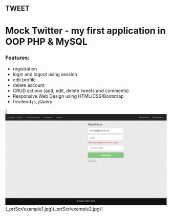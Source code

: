 ## TWEET
# Mock Twitter - my first application in OOP PHP & MySQL

### Features:
- registration
- login and logout using session
- edit profile
- delete account
- CRUD actions (add, edit, delete tweets and comments)
- Responsive Web Design using HTML/CSS/Bootstrap
- frontend js, jQuery

[![Screenshots](_prtScr/example0.jpg)(_prtScr/example1.jpg)(_prtScr/example2.jpg)]


